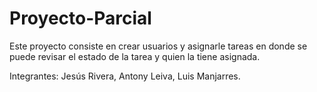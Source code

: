 # Proyecto-Parcial

Este proyecto consiste en crear usuarios y asignarle tareas 
en donde se puede revisar el estado de la tarea
 y quien la tiene asignada.


Integrantes: Jesús Rivera, Antony Leiva, Luis Manjarres.
